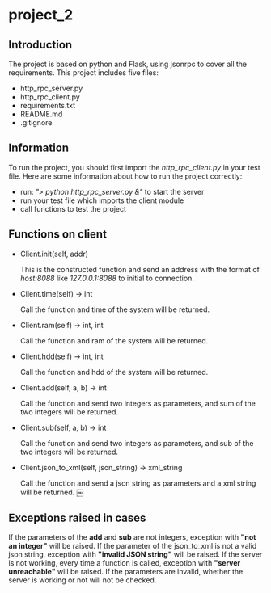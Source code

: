 # project_2
## Introduction
The project is based on python and Flask, using jsonrpc to cover all the requirements. This project includes five files:
- http_rpc_server.py
- http_rpc_client.py
- requirements.txt
- README.md
- .gitignore

## Information
To run the project, you should first import the *http_rpc_client.py* in your test file.
Here are some information about how to run the project correctly:
- run: *"> python http_rpc_server.py &"* to start the server
- run your test file which imports the client module
- call functions to test the project

## Functions on client
- Client.init(self, addr)

    This is the constructed function and send an address with the format of *host:8088* like *127.0.0.1:8088* to initial to connection. 
- Client.time(self) -> int
  
    Call the function and time of the system will be returned.
- Client.ram(self) -> int, int
  
    Call the function and ram of the system will be returned.
- Client.hdd(self) -> int, int
  
    Call the function and hdd of the system will be returned.
- Client.add(self, a, b) -> int
  
    Call the function and send two integers as parameters, and sum of the two integers will be returned.
- Client.sub(self, a, b) -> int
  
    Call the function and send two integers as parameters, and sub of the two integers will be returned.
- Client.json_to_xml(self, json_string) -> xml_string
 
    Call the function and send a json string as parameters and a xml string will be returned.
￼

## Exceptions raised in cases
If the parameters of the __add__ and __sub__ are not integers, exception with __"not an integer"__ will be raised.
If the parameter of the json_to_xml is not a valid json string, exception with __"invalid JSON string"__ will be raised.
If the server is not working, every time a function is called, exception with __"server unreachable"__ will be raised.
If the parameters are invalid, whether the server is working or not will not be checked.

